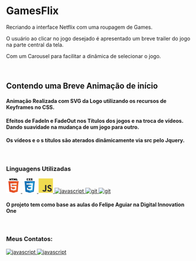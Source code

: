 # GamesFlix

<p> Recriando a interface Netflix com uma roupagem de Games. </p>
<p> O usuário ao clicar no jogo desejado é apresentado um breve trailer do jogo na parte central da tela. </p>
<p> Com um Carousel para facilitar a dinâmica de selecionar o jogo.</p>

<br>

## Contendo uma Breve Animação de início

#### Animação Realizada com SVG da Logo utilizando os recursos de Keyframes no CSS.

#### Efeitos de FadeIn e FadeOut nos Títulos dos jogos e na troca de vídeos. Dando suavidade na mudança de um jogo para outro.
#### Os vídeos e o s títulos são aterados dinâmicamente via src pelo Jquery.

<br>

<h3 align="left">Linguagens Utilizadas</h3>
<p align="left"> <a href="https://www.w3schools.com/css/" target="_blank">
<img src="https://raw.githubusercontent.com/devicons/devicon/master/icons/html5/html5-original-wordmark.svg" alt="html5" width="40" height="40"/> </a> 
<a href="https://developer.mozilla.org/en-US/docs/Web/JavaScript" target="_blank"> 
<img src="https://raw.githubusercontent.com/devicons/devicon/master/icons/css3/css3-original-wordmark.svg" alt="css3" width="40" height="40"/> </a> 
<a href="https://www.w3.org/html/" target="_blank">
<img src="https://raw.githubusercontent.com/devicons/devicon/master/icons/javascript/javascript-original.svg" alt="javascript" width="40" height="40"/> </a>
<a href="https://jquery.com" target="_blank">
<img src="https://www.joykal.com/wp-content/uploads/2019/09/jquery.png" alt="javascript" width="40" height="40"/> </a>
<a href="https://git-scm.com/" target="_blank">
<img src="https://www.vectorlogo.zone/logos/git-scm/git-scm-icon.svg" alt="git" width="40" height="40"/> </a>
<a href="https://owlcarousel2.github.io/OwlCarousel2/" target="_blank">
<img src="https://owlcarousel2.github.io/OwlCarousel2/assets/img/owl-logo.png" alt="git" width="30" height="40"/> </a> 
</p>

<h4> O projeto tem como base as aulas do Felipe Aguiar na Digital Innovation One </h4>


<br>



<h3> Meus Contatos: </h3>
<p>
<a href="https://www.linkedin.com/in/pedro-ferreira-71b912201/" target="_blank">
<img src="https://image.flaticon.com/icons/png/512/174/174857.png" alt="javascript" width="40" height="40"/> </a>
<a href="https://github.com/PedrofSilva" target="_blank">
<img src="https://image.flaticon.com/icons/png/512/25/25231.png" alt="javascript" width="40" height="40"/> </a>
</p>
